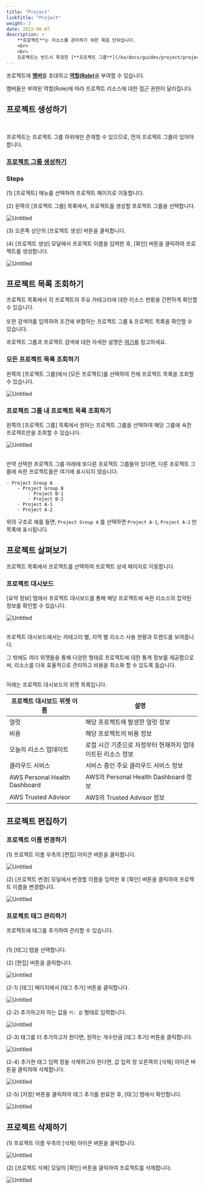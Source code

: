 ```yaml
---
title: "Project"
linkTitle: "Project"
weight: 3
date: 2022-06-07
description: >
    **프로젝트**는 리소스를 관리하기 위한 묶음 단위입니다.
    <br>
    <br>
    프로젝트는 반드시 특정한 [**프로젝트 그룹**](/ko/docs/guides/project/project-group)에 속해야 하며, 프로젝트 아래에는 더 이상의 계층이 존재할 수 없습니다.
---
```

프로젝트에 [**멤버**](/ko/docs/guides/project/member)를 초대하고 [**역할(Role)**](/ko/docs/guides/administration/iam-role)을 부여할 수 있습니다.

멤버들은 부여된 역할(Role)에 따라 프로젝트 리소스에 대한 접근 권한이 달라집니다.

## 프로젝트 생성하기

<br>

프로젝트는 프로젝트 그룹 하위에만 존재할 수 있으므로, 먼저 프로젝트 그룹이 있어야 합니다.

### [프로젝트 그룹 생성하기](/ko/docs/guides/project/project-group/#프로젝트-그룹-생성하기)



### Steps

(1) [프로젝트] 메뉴를 선택하여 프로젝트 페이지로 이동합니다.

(2) 왼쪽의 [프로젝트 그룹] 목록에서, 프로젝트를 생성할 프로젝트 그룹을 선택합니다.

![Untitled](https://s3-us-west-2.amazonaws.com/secure.notion-static.com/72e729ed-e630-4063-883c-31a9b57716de/Untitled.png)

(3) 오른쪽 상단의 [프로젝트 생성] 버튼을 클릭합니다.

(4) [프로젝트 생성] 모달에서 프로젝트 이름을 입력한 후, [확인] 버튼을 클릭하여 프로젝트를 생성합니다.

![Untitled](https://s3-us-west-2.amazonaws.com/secure.notion-static.com/7dd6b6d1-6e3d-40c9-922a-8d41cd193158/Untitled.png)

## 프로젝트 목록 조회하기

프로젝트 목록에서 각 프로젝트의 주요 카테고리에 대한 리소스 현황을 간편하게 확인할 수 있습니다.
<br>
<br>
또한 검색어를 입력하여 조건에 부합하는 프로젝트 그룹 & 프로젝트 목록을 확인할 수 있습니다. 

프로젝트 그룹과 프로젝트 검색에 대한 자세한 설명은 [여기](/ko/docs/guides/project/project-group/#프로젝트-그룹--프로젝트-검색하기)를 참고하세요.

### 모든 프로젝트 목록 조회하기

왼쪽의 [프로젝트 그룹]에서 [모든 프로젝트]를 선택하여 전체 프로젝트 목록을 조회할 수 있습니다.

![Untitled](https://s3-us-west-2.amazonaws.com/secure.notion-static.com/cf5fa4ee-75a1-48a8-a074-e797aec7c650/Untitled.png)

### 프로젝트 그룹 내 프로젝트 목록 조회하기

왼쪽의 [프로젝트 그룹] 목록에서 원하는 프로젝트 그룹을 선택하여 해당 그룹에 속한 프로젝트만을 조회할 수 있습니다.

![Untitled](https://s3-us-west-2.amazonaws.com/secure.notion-static.com/eda59ae6-4112-4762-b1e8-4d2e3de36871/Untitled.png)

<br>
만약 선택한 프로젝트 그룹 아래에 또다른 프로젝트 그룹들이 있다면, 다른 프로젝트 그룹에 속한 프로젝트들은 여기에 표시되지 않습니다.

```
- Project Group A
    - Project Group B
        - Project B-1
        - Project B-2
    - Project A-1
    - Project A-2
```

위의 구조로 예를 들면, `Project Group A` 를 선택하면 `Project A-1`, `Project A-2` 만 목록에 표시됩니다.

## 프로젝트 살펴보기

프로젝트 목록에서 프로젝트를 선택하여 프로젝트 상세 페이지로 이동합니다.

### 프로젝트 대시보드

[요약 정보] 탭에서 프로젝트 대시보드를 통해 해당 프로젝트에 속한 리소스의 집약된 정보를 확인할 수 있습니다.

![Untitled](https://s3-us-west-2.amazonaws.com/secure.notion-static.com/2c681be0-7558-4973-b8b7-565b0f7de597/Untitled.png)

<br>
프로젝트 대시보드에서는 카테고리 별, 지역 별 리소스 사용 현황과 트렌드를 보여줍니다.

그 밖에도 여러 위젯들을 통해 다양한 형태로 프로젝트에 대한 통계 정보를 제공함으로써, 리소스를 더욱 효율적으로 관리하고 비용을 최소화 할 수 있도록 돕습니다.

<br>
아래는 프로젝트 대시보드의 위젯 목록입니다.

| 프로젝트 대시보드 위젯 이름 | 설명 |
| -- | -- |
| 얼럿 | 해당 프로젝트에 발생한 얼럿 정보 |
| 비용 | 해당 프로젝트의 비용 정보 |
| 오늘의 리소스 업데이트 | 로컬 시간 기준으로 자정부터 현재까지 업데이트된 리소스 정보 |
| 클라우드 서비스 | 서비스 중인 주요 클라우드 서비스 정보 |
| AWS Personal Health Dashboard | AWS의 Personal Health Dashboard 정보 |
| AWS Trusted Advisor | AWS의 Trusted Advisor 정보 |

## 프로젝트 편집하기

### 프로젝트 이름 변경하기

(1) 프로젝트 이름 우측의 [편집] 아이콘 버튼을 클릭합니다.

![Untitled](https://s3-us-west-2.amazonaws.com/secure.notion-static.com/5081b921-5025-439e-bcf5-494dd6cc37ec/Untitled.png)

(2) [프로젝트 변경] 모달에서 변경할 이름을 입력한 후 [확인] 버튼을 클릭하여 프로젝트 이름을 변경합니다.

![Untitled](https://s3-us-west-2.amazonaws.com/secure.notion-static.com/c81acd2a-6ef0-4ea3-a9eb-2dc5f3f28d4d/Untitled.png)

### 프로젝트 태그 관리하기

프로젝트에 태그를 추가하여 관리할 수 있습니다.
<br>
<br>

(1) [태그] 탭을 선택합니다.

(2) [편집] 버튼을 클릭합니다.

![Untitled](https://s3-us-west-2.amazonaws.com/secure.notion-static.com/00bd8b95-09e7-4c67-8599-52fe4ce2c3fe/Untitled.png)

(2-1) [태그] 페이지에서 [태그 추가] 버튼을 클릭합니다.

![Untitled](https://s3-us-west-2.amazonaws.com/secure.notion-static.com/bc422be2-b162-4528-b2a1-8e1e84aca3a2/Untitled.png)

(2-2) 추가하고자 하는 값을 `키: 값` 형태로 입력합니다.

![Untitled](https://s3-us-west-2.amazonaws.com/secure.notion-static.com/a474e2eb-0f29-46c7-94db-b6abd07077b3/Untitled.png)

(2-3) 태그를 더 추가하고자 한다면, 원하는 개수만큼 [태그 추가] 버튼을 클릭합니다.

![Untitled](https://s3-us-west-2.amazonaws.com/secure.notion-static.com/86e6ac95-2234-4664-a494-ddcdd3484f42/Untitled.png)

(2-4) 추가한 태그 입력 창을 삭제하고자 한다면, 값 입력 창 오른쪽의 [삭제] 아이콘 버튼을 클릭하여 삭제합니다.

![Untitled](https://s3-us-west-2.amazonaws.com/secure.notion-static.com/22196a6f-78f8-4339-b6bd-fc8cd9f66851/Untitled.png)

(2-5) [저장] 버튼을 클릭하여 태그 추가를 완료한 후, [태그] 탭에서 확인합니다.

![Untitled](https://s3-us-west-2.amazonaws.com/secure.notion-static.com/f2f075cd-a4c9-49b8-b485-80d5a0ccd1c8/Untitled.png)

## 프로젝트 삭제하기

(1) 프로젝트 이름 우측의 [삭제] 아이콘 버튼을 클릭합니다.

![Untitled](https://s3-us-west-2.amazonaws.com/secure.notion-static.com/3b23e796-bf99-45a9-909c-4ee9ef5a8778/Untitled.png)

(2) [프로젝트 삭제] 모달의 [확인] 버튼을 클릭하여 프로젝트를 삭제합니다.

![Untitled](https://s3-us-west-2.amazonaws.com/secure.notion-static.com/ae231762-7e4d-47e4-ae68-09f7828c6de5/Untitled.png)
